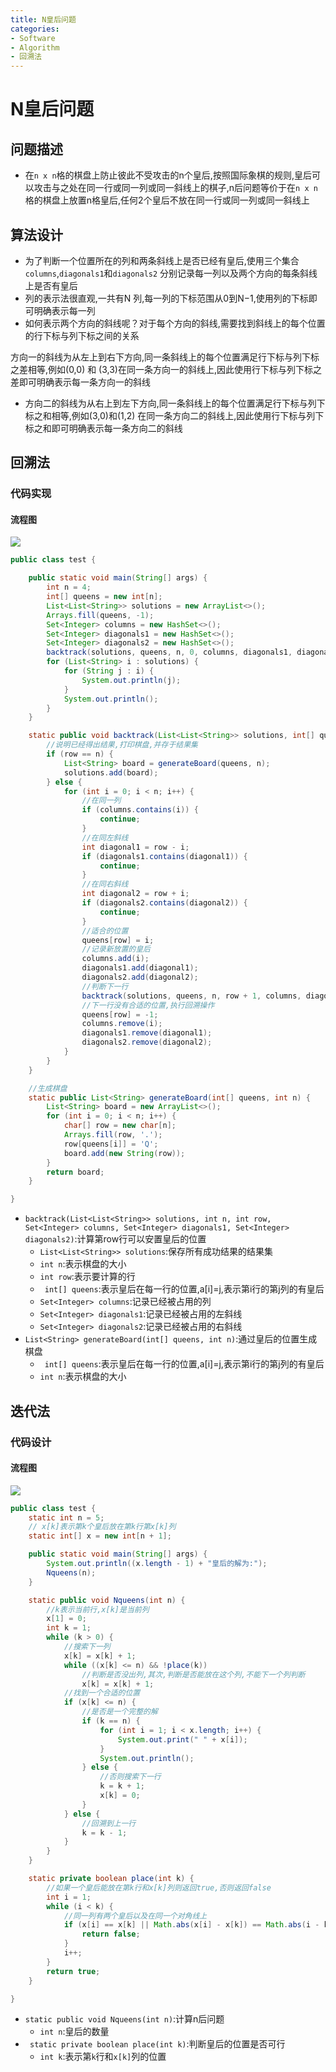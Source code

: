 ```yaml
---
title: N皇后问题
categories:
- Software
- Algorithm
- 回溯法
---
```

# N皇后问题

## 问题描述

- 在`n x n`格的棋盘上防止彼此不受攻击的n个皇后,按照国际象棋的规则,皇后可以攻击与之处在同一行或同一列或同一斜线上的棋子,n后问题等价于在`n x n`格的棋盘上放置n格皇后,任何2个皇后不放在同一行或同一列或同一斜线上

## 算法设计

- 为了判断一个位置所在的列和两条斜线上是否已经有皇后,使用三个集合`columns`,`diagonals1`和`diagonals2` 分别记录每一列以及两个方向的每条斜线上是否有皇后
- 列的表示法很直观,一共有N 列,每一列的下标范围从0到N−1,使用列的下标即可明确表示每一列
- 如何表示两个方向的斜线呢？对于每个方向的斜线,需要找到斜线上的每个位置的行下标与列下标之间的关系

方向一的斜线为从左上到右下方向,同一条斜线上的每个位置满足行下标与列下标之差相等,例如(0,0) 和 (3,3)在同一条方向一的斜线上,因此使用行下标与列下标之差即可明确表示每一条方向一的斜线
- 方向二的斜线为从右上到左下方向,同一条斜线上的每个位置满足行下标与列下标之和相等,例如(3,0)和(1,2) 在同一条方向二的斜线上,因此使用行下标与列下标之和即可明确表示每一条方向二的斜线

## 回溯法

### 代码实现

#### 流程图

![](https://raw.githubusercontent.com/LuShan123888/Files/main/Pictures/2020-12-21-Flowchart-8545082.png)

```java
public class test {

    public static void main(String[] args) {
        int n = 4;
        int[] queens = new int[n];
        List<List<String>> solutions = new ArrayList<>();
        Arrays.fill(queens, -1);
        Set<Integer> columns = new HashSet<>();
        Set<Integer> diagonals1 = new HashSet<>();
        Set<Integer> diagonals2 = new HashSet<>();
        backtrack(solutions, queens, n, 0, columns, diagonals1, diagonals2);
        for (List<String> i : solutions) {
            for (String j : i) {
                System.out.println(j);
            }
            System.out.println();
        }
    }

    static public void backtrack(List<List<String>> solutions, int[] queens, int n, int row, Set<Integer> columns, Set<Integer> diagonals1, Set<Integer> diagonals2) {
        //说明已经得出结果,打印棋盘,并存于结果集
        if (row == n) {
            List<String> board = generateBoard(queens, n);
            solutions.add(board);
        } else {
            for (int i = 0; i < n; i++) {
                //在同一列
                if (columns.contains(i)) {
                    continue;
                }
                //在同左斜线
                int diagonal1 = row - i;
                if (diagonals1.contains(diagonal1)) {
                    continue;
                }
                //在同右斜线
                int diagonal2 = row + i;
                if (diagonals2.contains(diagonal2)) {
                    continue;
                }
                //适合的位置
                queens[row] = i;
                //记录新放置的皇后
                columns.add(i);
                diagonals1.add(diagonal1);
                diagonals2.add(diagonal2);
                //判断下一行
                backtrack(solutions, queens, n, row + 1, columns, diagonals1, diagonals2);
                //下一行没有合适的位置,执行回溯操作
                queens[row] = -1;
                columns.remove(i);
                diagonals1.remove(diagonal1);
                diagonals2.remove(diagonal2);
            }
        }
    }

    //生成棋盘
    static public List<String> generateBoard(int[] queens, int n) {
        List<String> board = new ArrayList<>();
        for (int i = 0; i < n; i++) {
            char[] row = new char[n];
            Arrays.fill(row, '.');
            row[queens[i]] = 'Q';
            board.add(new String(row));
        }
        return board;
    }

}
```

- `backtrack(List<List<String>> solutions, int n, int row, Set<Integer> columns, Set<Integer> diagonals1, Set<Integer> diagonals2)`:计算第row行可以安置皇后的位置
    - `List<List<String>> solutions`:保存所有成功结果的结果集
    - `int n`:表示棋盘的大小
    - `int row`:表示要计算的行
    - ` int[] queens`:表示皇后在每一行的位置,a[i]=j,表示第i行的第j列的有皇后
    - `Set<Integer> columns`:记录已经被占用的列
    - `Set<Integer> diagonals1`:记录已经被占用的左斜线
    - `Set<Integer> diagonals2`:记录已经被占用的右斜线
- `List<String> generateBoard(int[] queens, int n)`:通过皇后的位置生成棋盘
    - ` int[] queens`:表示皇后在每一行的位置,a[i]=j,表示第i行的第j列的有皇后
    - `int n`:表示棋盘的大小

## 迭代法

### 代码设计

#### 流程图

![](https://raw.githubusercontent.com/LuShan123888/Files/main/Pictures/2020-12-21-Flowchart%2520(1).png)

```java
public class test {
    static int n = 5;
    // x[k]表示第k个皇后放在第k行第x[k]列
    static int[] x = new int[n + 1];

    public static void main(String[] args) {
        System.out.println((x.length - 1) + "皇后的解为:");
        Nqueens(n);
    }

    static public void Nqueens(int n) {
        //k表示当前行,x[k]是当前列
        x[1] = 0;
        int k = 1;
        while (k > 0) {
            //搜索下一列
            x[k] = x[k] + 1;
            while ((x[k] <= n) && !place(k))
                //判断是否没出列,其次,判断是否能放在这个列,不能下一个列判断
                x[k] = x[k] + 1;
            //找到一个合适的位置
            if (x[k] <= n) {
                //是否是一个完整的解
                if (k == n) {
                    for (int i = 1; i < x.length; i++) {
                        System.out.print(" " + x[i]);
                    }
                    System.out.println();
                } else {
                    //否则搜索下一行
                    k = k + 1;
                    x[k] = 0;
                }
            } else {
                //回溯到上一行
                k = k - 1;
            }
        }
    }

    static private boolean place(int k) {
        //如果一个皇后能放在第k行和x[k]列则返回true,否则返回false
        int i = 1;
        while (i < k) {
            //同一列有两个皇后以及在同一个对角线上
            if (x[i] == x[k] || Math.abs(x[i] - x[k]) == Math.abs(i - k)) {
                return false;
            }
            i++;
        }
        return true;
    }

}
```

- `static public void Nqueens(int n)`:计算n后问题
    - `int n`:皇后的数量
- ` static private boolean place(int k)`:判断皇后的位置是否可行
    - `int k`:表示第`k`行和`x[k]`列的位置